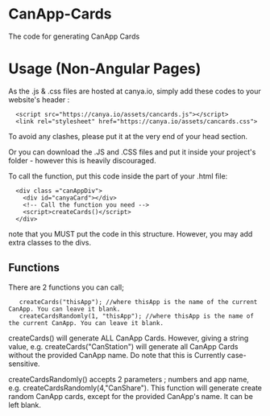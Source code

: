 # CanApp-Cards
The code for generating CanApp Cards

# Usage (Non-Angular Pages)
 
As the .js & .css files are hosted at canya.io, simply add these codes to your website's header :
```
  <script src="https://canya.io/assets/cancards.js"></script>
  <link rel="stylesheet" href="https://canya.io/assets/cancards.css">
```
To avoid any clashes, please put it at the very end of your head section.

Or you can download the .JS and .CSS files and put it inside your project's folder - however this is heavily discouraged.
  
To call the function, put this code inside the part of your .html file:
```
  <div class ="canAppDiv">
    <div id="canyaCard"></div>
    <!-- Call the function you need -->
    <script>createCards()</script>
  </div>
```
note that you MUST put the code in this structure. However, you may add extra classes to the divs.

## Functions 

There are 2 functions you can call; 

```
   createCards("thisApp"); //where thisApp is the name of the current CanApp. You can leave it blank.
   createCardsRandomly(1, "thisApp"); //where thisApp is the name of the current CanApp. You can leave it blank.
```

createCards() will generate ALL CanApp Cards. However, giving a string value, e.g. createCards("CanStation") will generate all CanApp Cards without the provided CanApp name. Do note that this is Currently case-sensitive.

createCardsRandomly() accepts 2 parameters ; numbers and app name, e.g. createCardsRandomly(4,"CanShare"). This function will generate create random CanApp cards, except for the provided CanApp's name. It can be left blank. 
